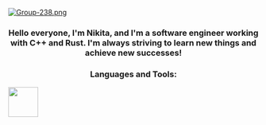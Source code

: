 [![Group-238.png](https://i.postimg.cc/2yQgrtCW/Group-238.png)](https://postimg.cc/H8L6tBcW)

<h3 align="center">Hello everyone, I'm Nikita, and I'm a software engineer working with C++ and Rust. I'm always striving to learn new things and achieve new successes!</h3>

<h3 align="center">Languages and Tools:</h3>
<div>
  <img src="https://skillicons.dev/icons?i=cpp,cs,rust,clojure,bash,cmake,docker,git,linux,neovim,mysql,postgres,redis," height="60" />
</div>

